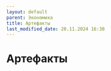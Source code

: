 ```yaml
---
layout: default
parent: Экономика
title: Артефакты
last_modified_date: 20.11.2024 16:30
---
```


# Артефакты

